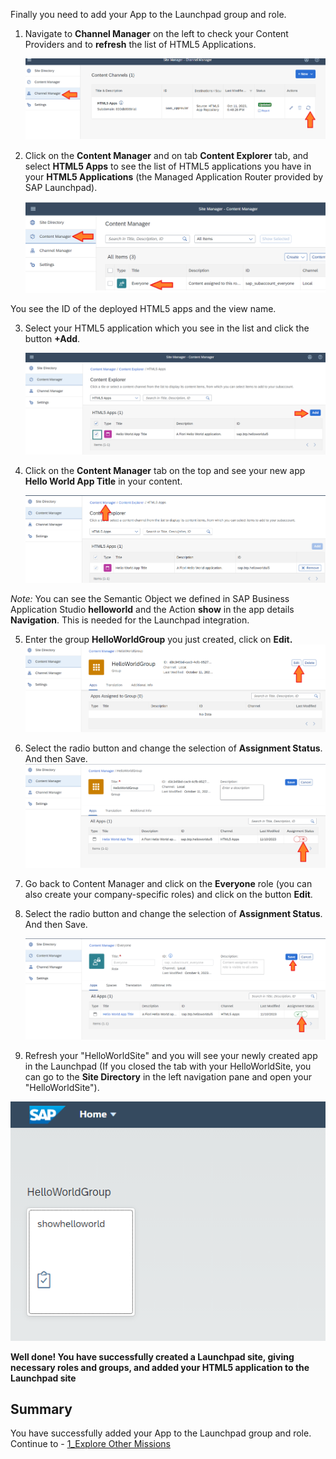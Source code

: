 Finally you need to add your App to the Launchpad group and role.

1. Navigate to **Channel Manager** on the left to check your Content Providers and to **refresh** the list of HTML5 Applications. 
  
     ![](https://github.com/SAP-samples/teched2023-XP162/blob/main/Exercises/Images/refresh.png)
  
2. Click on the **Content Manager** and on tab **Content Explorer** tab, and select **HTML5 Apps** to see the list of HTML5 applications you have in your **HTML5 Applications** (the Managed Application Router provided by SAP Launchpad).
  
     ![](https://github.com/SAP-samples/teched2023-XP162/blob/main/Exercises/Images/contentmanager.png)
 
You see the ID of the deployed HTML5 apps and the view name.

3. Select your HTML5 application which you see in the list and click the button <strong>+Add</strong>.
  
     ![](https://github.com/SAP-samples/teched2023-XP162/blob/main/Exercises/Images/addhtml5app.png)

 
4. Click on the **Content Manager** tab on the top and see your new app <strong>Hello World App Title</strong> in your content.
  
     ![](https://github.com/SAP-samples/teched2023-XP162/blob/main/Exercises/Images/clickcontent.png)
  
*Note:* You can see the Semantic Object we defined in SAP Business Application Studio <strong>helloworld</strong> and the Action <strong>show</strong> in the app details <strong>Navigation</strong>. This is needed for the Launchpad integration.

5. Enter the group <strong>HelloWorldGroup</strong> you just created, click on <strong>Edit.</strong>
![](https://github.com/SAP-samples/teched2023-XP162/blob/main/Exercises/Images/edithelloworldgroup1.png)
6. Select the radio button and change the selection of <strong>Assignment Status</strong>. And then Save.![](https://github.com/SAP-samples/teched2023-XP162/blob/main/Exercises/Images/assign.png)
  
7. Go back to Content Manager and click on the <strong>Everyone</strong> role (you can also create your company-specific roles) and click on the button <strong>Edit</strong>.
  
8. Select the radio button and change the selection of <strong>Assignment Status</strong>. And then Save.
  
     ![](https://github.com/SAP-samples/teched2023-XP162/blob/main/Exercises/Images/changeassignEvery.png)

9. Refresh your "HelloWorldSite" and you will see your newly created app in the Launchpad (If you closed the tab with your HelloWorldSite, you can go to the <strong>Site Directory</strong> in the left navigation pane and open your "HelloWorldSite").
  
![](https://github.com/SAP-samples/teched2023-XP162/blob/main/Exercises/Images/Hello_World_app.png) 
  

**Well done! You have successfully created a Launchpad site, giving necessary roles and groups, and added your HTML5 application to the Launchpad site**


## Summary 

You have successfully added your App to the Launchpad group and role. Continue to - [1_Explore Other Missions](https://github.com/SAP-samples/teched2023-XP162/blob/main/Exercises/4_Complete/1_Explore%20Other%20Missions.md)
